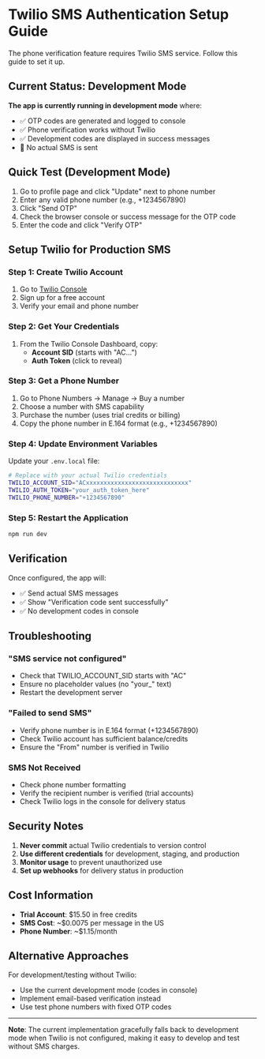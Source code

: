 # Twilio SMS Authentication Setup Guide

The phone verification feature requires Twilio SMS service. Follow this guide to set it up.

## Current Status: Development Mode

**The app is currently running in development mode** where:
- ✅ OTP codes are generated and logged to console
- ✅ Phone verification works without Twilio
- ✅ Development codes are displayed in success messages
- 📱 No actual SMS is sent

## Quick Test (Development Mode)

1. Go to profile page and click "Update" next to phone number
2. Enter any valid phone number (e.g., +1234567890)
3. Click "Send OTP"
4. Check the browser console or success message for the OTP code
5. Enter the code and click "Verify OTP"

## Setup Twilio for Production SMS

### Step 1: Create Twilio Account

1. Go to [Twilio Console](https://console.twilio.com/)
2. Sign up for a free account
3. Verify your email and phone number

### Step 2: Get Your Credentials

1. From the Twilio Console Dashboard, copy:
   - **Account SID** (starts with "AC...")
   - **Auth Token** (click to reveal)

### Step 3: Get a Phone Number

1. Go to Phone Numbers → Manage → Buy a number
2. Choose a number with SMS capability
3. Purchase the number (uses trial credits or billing)
4. Copy the phone number in E.164 format (e.g., +1234567890)

### Step 4: Update Environment Variables

Update your `.env.local` file:

```bash
# Replace with your actual Twilio credentials
TWILIO_ACCOUNT_SID="ACxxxxxxxxxxxxxxxxxxxxxxxxxxxxx"
TWILIO_AUTH_TOKEN="your_auth_token_here"
TWILIO_PHONE_NUMBER="+1234567890"
```

### Step 5: Restart the Application

```bash
npm run dev
```

## Verification

Once configured, the app will:
- ✅ Send actual SMS messages
- ✅ Show "Verification code sent successfully" 
- ✅ No development codes in console

## Troubleshooting

### "SMS service not configured"
- Check that TWILIO_ACCOUNT_SID starts with "AC"
- Ensure no placeholder values (no "your_" text)
- Restart the development server

### "Failed to send SMS"
- Verify phone number is in E.164 format (+1234567890)
- Check Twilio account has sufficient balance/credits
- Ensure the "From" number is verified in Twilio

### SMS Not Received
- Check phone number formatting
- Verify the recipient number is verified (trial accounts)
- Check Twilio logs in the console for delivery status

## Security Notes

1. **Never commit** actual Twilio credentials to version control
2. **Use different credentials** for development, staging, and production
3. **Monitor usage** to prevent unauthorized use
4. **Set up webhooks** for delivery status in production

## Cost Information

- **Trial Account**: $15.50 in free credits
- **SMS Cost**: ~$0.0075 per message in the US
- **Phone Number**: ~$1.15/month

## Alternative Approaches

For development/testing without Twilio:
- Use the current development mode (codes in console)
- Implement email-based verification instead
- Use test phone numbers with fixed OTP codes

---

**Note**: The current implementation gracefully falls back to development mode when Twilio is not configured, making it easy to develop and test without SMS charges.